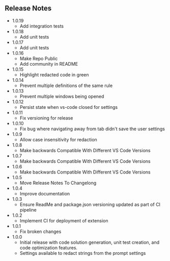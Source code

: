 ## Release Notes
- 1.0.19
    - Add integration tests
- 1.0.18
    - Add unit tests
- 1.0.17
    - Add unit tests
- 1.0.16
    - Make Repo Public
    - Add community in README
- 1.0.15
    - Highlight redacted code in green
- 1.0.14
    - Prevent multiple definitions of the same rule
- 1.0.13
    - Prevent multiple windows being opened
- 1.0.12
    - Persist state when vs-code closed for settings
- 1.0.11
    - Fix versioning for release
- 1.0.10
    - Fix bug where navigating away from tab didn't save the user settings
- 1.0.9
    - Allow case insensitivity for redaction 
- 1.0.8
    - Make backwards Compatible With Different VS Code Versions
- 1.0.7
    - Make backwards Compatible With Different VS Code Versions
- 1.0.6
    - Make backwards Compatible With Different VS Code Versions
- 1.0.5
    - Move Release Notes To Changelong
- 1.0.4
    - Improve documentation
- 1.0.3
    - Ensure ReadMe and package.json versioning updated as part of CI pipeline
- 1.0.2
    - Implement CI for deployment of extension
- 1.0.1
    - Fix broken changes
- 1.0.0
    - Initial release with code solution generation, unit test creation, and code optimization features.
    - Settings available to redact strings from the prompt settings
